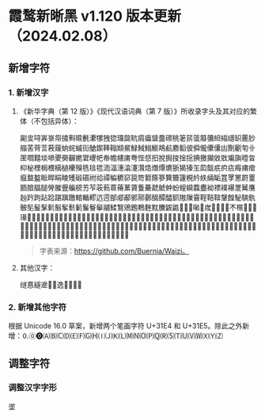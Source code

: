 # 霞鹜新晰黑 v1.120 版本更新（2024.02.08）

## 新增字符

### 1. 新增汉字

1. 《新华字典（第 12 版）》《现代汉语词典（第 7 版）》所收录字头及其对应的繁体（不包括异体）：

   㔉㕜㖊㟖㟤㠾㩋㪺㬤㲲㶟㹎㹭㺀㼈㼎㽘㾓㿔䀇䀉䃰䄻䇭䇽䈅䉬䉲䋎䌈䌥䍉䍡䏚䑽䒷䒿䓂䓮䕅䖮䖳䗩䘕䤌䥛䩬䩺䫏䱗䱚䱛䱵䲗䳍䴚䴥䵚佊僢儱儽儾凷劗劚匉卝厔嚪囏埮塨夒奰奲嬎宭巎帊帣幨幰庯弮悂惄抇挩挶捘捦捴捵撽攧敓敚斒旟曀曶枊柲梩梮椳樀檛欙殠毨毰毸洏湢潓潝瀽灒焅熸燂爊狾猲獉玍瓝甔疧疻痁痗痡痯癙盩盭眽睅睊睖矱碫礩祔祫禫稨穮窌笢笴篘篨篸簨籋籧粯紟紩緉缿罝罦罳罻罿胹腤腷膇膋膗舋艑艕艻苲荍葧蒠蓨蔂薋藑虆虣虩蚛蚡螲蟘蠚衋袎褾襆襮覂觺譍赸趻跔跕跲踸蹎躈輨輴轇迒遌郋郕郙鄋鄏鄾醊醰醽釽隞隟霫鞓鞛鞥鞶餭駜騻骫骳髧髲髳鬁鬅鬇鬋鬎鬑鬙鬡鬴鰇鵹鶂鶗鷞麰黕黱鼥鼪𠊟𠋆𠳼𠺖𡌴𡷫𡸃𡽗𢪏𣋉𣎴𣘗𣪕𣴓𤝽𤪌𤰚𥁐𥁢𥅻𥘌𥬞𥬠𥬯𥮜𥮾𥷑𥿝𦈖𦈠𦌊𦕓𦞦𦰏𧎥𧟄𧴪𨓈𨚗𩮜𪠳𪨗𪮋𪱷𪲔𪷽𪽇𪾦𫂈𫄛𫄟𫄤𫄫𫈰𫋌𫎫𫐑𫐖𫐘𫔇𫖒𫗠𫗦𫗩𫗮𫘭𫚈𫚥𫛣𫛳𫛸𫜬𫢒𫫦𫫾𫮅𫰂𬃘𬄩𬆮𬇘𬖑𬘜𬘝𬙆𬠅𬤰𬬲𬭲𬭴𬱦𬴐𬶧𬸈𬸩𬸱𭄛𭕆𭘓𭚦𭣇𭣧𭤰𭪆𭹜𮆏𮉡𮉢𮉤𮉧𮉨𮉪𮖁𮝸𮝺𮠞𮣴𮣵𮣶𮣷𮧴𮩛𮫂𮬜𮬞𮬟𮬠𮬢𮬣𮬤𮭥𮭪𮭰𮮇𰧉𰱱𰷠𱂨𱅈𱉵𱊃𱊈

   > 字表来源：https://github.com/Buernia/Waizi。

2. 其他汉字：

   䍁惪繸遪𠾖𦤀𨓜𨺓𩚟𮱣𮹝


### 2. 新增其他字符

根据 Unicode 16.0 草案，新增两个笔画字符 U+31E4 和 U+31E5。除此之外新增：🄀🄋🄌🄐🄑🄒🄓🄔🄕🄖🄗🄘🄙🄚🄛🄜🄝🄞🄟🄠🄡🄢🄣🄤🄥🄦🄧🄨🄩

## 调整字符

### 调整汉字字形

埿
